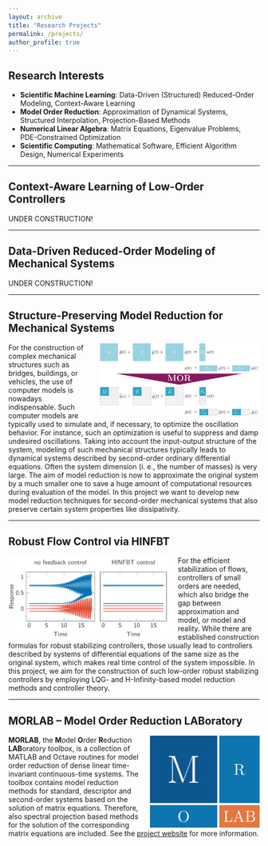 ```yaml
---
layout: archive
title: "Research Projects"
permalink: /projects/
author_profile: true
---
```


## Research Interests ##

* **Scientific Machine Learning**:
  Data-Driven (Structured) Reduced-Order Modeling,
  Context-Aware Learning
* **Model Order Reduction**:
  Approximation of Dynamical Systems,
  Structured Interpolation,
  Projection-Based Methods
* **Numerical Linear Algebra**:
  Matrix Equations,
  Eigenvalue Problems,
  PDE-Constrained Optimization
* **Scientific Computing**:
  Mathematical Software,
  Efficient Algorithm Design,
  Numerical Experiments
  
---

## Context-Aware Learning of Low-Order Controllers ##
  
<p class="text-block">
UNDER CONSTRUCTION!
</p>

---

## Data-Driven Reduced-Order Modeling of Mechanical Systems ##
  
<p class="text-block">
UNDER CONSTRUCTION!
</p>
  
---

## Structure-Preserving Model Reduction for Mechanical Systems ##

<p class="text-block">
<img src="/images/mor_system_so.png" alt="Second-Order System MOR"
style="float:right; max-width:320px; display: block; margin-left: 20px">
For the construction of complex mechanical structures such as bridges, 
buildings, or vehicles, the use of computer models is nowadays indispensable. 
Such computer models are typically used to simulate and, if necessary, to 
optimize the oscillation behavior. For instance, such an optimization is useful 
to suppress and damp undesired oscillations. Taking into account the 
input-output structure of the system, modeling of such mechanical structures 
typically leads to dynamical systems described by second-order ordinary 
differential equations.
Often the system dimension (i. e., the number of masses) is very large. The aim 
of model reduction is now to approximate the original system by a much smaller 
one to save a huge amount of computational resources during evaluation of the 
model.
In this project we want to develop new model reduction techniques for 
second-order mechanical systems that also preserve certain system properties 
like dissipativity.
</p>

---

## Robust Flow Control via HINFBT ##

<p class="text-block">
<img src="/images/hinfbt.png" alt="HINFBT"
style="float:left; max-width:320px; display: block; margin-right: 20px">
For the efficient stabilization of flows, controllers of small orders are 
needed, which also bridge the gap between approximation and model, or
model and reality.
While there are established construction formulas for robust stabilizing 
controllers, those usually lead to controllers described by systems of 
differential equations of the same size as the original system, which makes
real time control of the system impossible.
In this project, we aim for the construction of such low-order robust 
stabilizing controllers by employing LQG- and H-Infinity-based model reduction 
methods and controller theory.
</p>

---

## MORLAB &ndash; Model Order Reduction LABoratory ##

<p class="text-block">
<img src="/images/morlab_logo.png" alt="MORLAB Logo"
style="float:right; max-width:220px; display: block; margin-left: 20px">
<b>MORLAB</b>, the <b>M</b>odel <b>O</b>rder <b>R</b>eduction <b>LAB</b>oratory
toolbox, is a collection of MATLAB and Octave routines for model order reduction 
of dense linear time-invariant continuous-time systems. The toolbox contains 
model reduction methods for standard, descriptor and second-order systems based 
on the solution of matrix equations. Therefore, also spectral projection based 
methods for the solution of the corresponding matrix equations are included.
See the <a target="_blank" 
href="https://www.mpi-magdeburg.mpg.de/projects/morlab">project website</a>
for more information.
</p>
